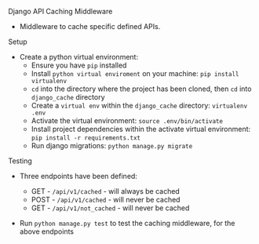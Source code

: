 Django API Caching Middleware

- Middleware to cache specific defined APIs.

Setup

- Create a python virtual environment:
  - Ensure you have `pip` installed
  - Install `python virtual enviroment` on your machine: `pip install virtualenv`
  - `cd` into the directory where the project has been cloned, then `cd` into `django_cache` directory
  - Create a `virtual env` within the `django_cache` directory:  `virtualenv .env`
  - Activate the virtual environment: `source .env/bin/activate`
  - Install project dependencies within the activate virtual environment: `pip install -r requirements.txt`
  - Run django migrations: `python manage.py migrate`

Testing

- Three endpoints have been defined:
  -  GET - `/api/v1/cached` -  will always be cached
  -  POST - `/api/v1/cached` -  will never be cached
  -  GET - `/api/v1/not_cached` -  will never be cached

- Run `python manage.py test` to test the caching middleware, for the above endpoints
